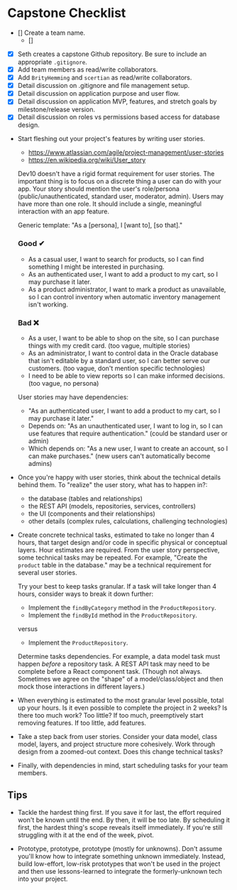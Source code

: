 # Capstone Checklist

- [] Create a team name.
  - []
- [x] Seth creates a capstone Github repository. Be sure to include an appropriate `.gitignore`.
- [x] Add team members as read/write collaborators.
- [x] Add `BrityHemming` and `scertian` as read/write collaborators.
- [x] Detail discussion on .gitignore and file management setup.
- [x] Detail discussion on application purpose and user flow.
- [x] Detail discussion on application MVP, features, and stretch goals by milestone/release version.
- [x] Detail discussion on roles vs permissions based access for database design.

- Start fleshing out your project's features by writing user stories.

  - https://www.atlassian.com/agile/project-management/user-stories
  - https://en.wikipedia.org/wiki/User_story

  Dev10 doesn't have a rigid format requirement for user stories. The important thing is to focus on a discrete thing a user can do with your app. Your story should mention the user's role/persona (public/unauthenticated, standard user, moderator, admin). Users may have more than one role. It should include a single, meaningful interaction with an app feature.

  Generic template: "As a [persona], I [want to], [so that]."

  ### Good ✔

  - As a casual user, I want to search for products, so I can find something I might be interested in purchasing.
  - As an authenticated user, I want to add a product to my cart, so I may purchase it later.
  - As a product administrator, I want to mark a product as unavailable, so I can control inventory when automatic inventory management isn't working.

  ### Bad ❌

  - As a user, I want to be able to shop on the site, so I can purchase things with my credit card. (too vague, multiple stories)
  - As an administrator, I want to control data in the Oracle database that isn't editable by a standard user, so I can better serve our customers. (too vague, don't mention specific technologies)
  - I need to be able to view reports so I can make informed decisions. (too vague, no persona)

  User stories may have dependencies:

  - "As an authenticated user, I want to add a product to my cart, so I may purchase it later."
  - Depends on: "As an unauthenticated user, I want to log in, so I can use features that require authentication." (could be standard user or admin)
  - Which depends on: "As a new user, I want to create an account, so I can make purchases." (new users can't automatically become admins)

- Once you're happy with user stories, think about the technical details behind them. To "realize" the user story, what has to happen in?:

  - the database (tables and relationships)
  - the REST API (models, repositories, services, controllers)
  - the UI (components and their relationships)
  - other details (complex rules, calculations, challenging technologies)

- Create concrete technical tasks, estimated to take no longer than 4 hours, that target design and/or code in specific physical or conceptual layers. Hour estimates are required. From the user story perspective, some technical tasks may be repeated. For example, "Create the `product` table in the database." may be a technical requirement for several user stories.

  Try your best to keep tasks granular. If a task will take longer than 4 hours, consider ways to break it down further:

  - Implement the `findByCategory` method in the `ProductRepository`.
  - Implement the `findById` method in the `ProductRepository`.

  versus

  - Implement the `ProductRepository`.

  Determine tasks dependencies. For example, a data model task must happen _before_ a repository task. A REST API task may need to be complete before a React component task. (Though not always. Sometimes we agree on the "shape" of a model/class/object and then mock those interactions in different layers.)

- When everything is estimated to the most granular level possible, total up your hours. Is it even possible to complete the project in 2 weeks? Is there too much work? Too little? If too much, preemptively start removing features. If too little, add features.

- Take a step back from user stories. Consider your data model, class model, layers, and project structure more cohesively. Work through design from a zoomed-out context. Does this change technical tasks?

- Finally, with dependencies in mind, start scheduling tasks for your team members.

## Tips

- Tackle the hardest thing first. If you save it for last, the effort required won't be known until the end. By then, it will be too late. By scheduling it first, the hardest thing's scope reveals itself immediately. If you're still struggling with it at the end of the week, pivot.

- Prototype, prototype, prototype (mostly for unknowns). Don't assume you'll know how to integrate something unknown immediately. Instead, build low-effort, low-risk prototypes that won't be used in the project and then use lessons-learned to integrate the formerly-unknown tech into your project.
